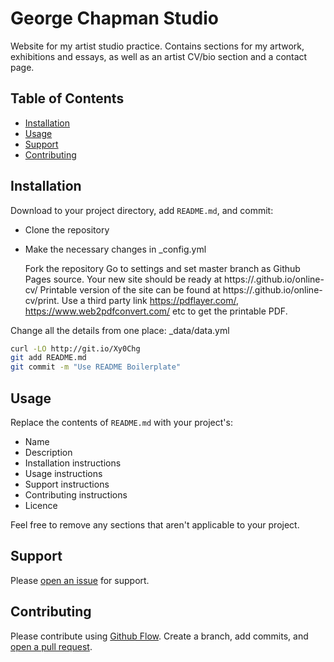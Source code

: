 # George Chapman Studio

Website for my artist studio practice. Contains sections for my artwork,
exhibitions and essays, as well as an artist CV/bio section and a
contact page.

## Table of Contents

- [Installation](#installation)
- [Usage](#usage)
- [Support](#support)
- [Contributing](#contributing)

## Installation

Download to your project directory, add `README.md`, and commit:

- Clone the repository
- Make the necessary changes in _config.yml

    Fork the repository
    Go to settings and set master branch as Github Pages source.
    Your new site should be ready at https://<username>.github.io/online-cv/
    Printable version of the site can be found at https://<username>.github.io/online-cv/print. Use a third party link https://pdflayer.com/, https://www.web2pdfconvert.com/ etc to get the printable PDF.

Change all the details from one place: _data/data.yml

```sh
curl -LO http://git.io/Xy0Chg
git add README.md
git commit -m "Use README Boilerplate"
```

## Usage

Replace the contents of `README.md` with your project's:

- Name
- Description
- Installation instructions
- Usage instructions
- Support instructions
- Contributing instructions
- Licence

Feel free to remove any sections that aren't applicable to your project.

## Support

Please [open an issue](https://github.com/fraction/readme-boilerplate/issues/new) for support.

## Contributing

Please contribute using [Github Flow](https://guides.github.com/introduction/flow/). Create a branch, add commits, and [open a pull request](https://github.com/fraction/readme-boilerplate/compare/).

